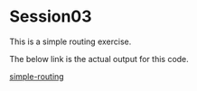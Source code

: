 # Session03

This is a simple routing exercise.


The below link is the actual output for this code.

[simple-routing](https://kousigan.github.io/simple-routing/)
